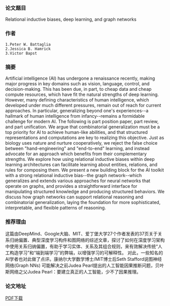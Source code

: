 ### 论文题目
Relational inductive biases, deep learning, and graph networks

### 作者
    1.Peter W. Battaglia
    2.Jessica B. Hamrick
    3.Victor Bapst

### 摘要
Artificial intelligence (AI) has undergone a renaissance recently, making major progress in key domains such as vision, language, control, and decision-making. This has been due, in part, to cheap data and cheap compute resources, which have fit the natural strengths of deep learning. However, many defining characteristics of human intelligence, which developed under much different pressures, remain out of reach for current approaches. In particular, generalizing beyond one's experiences--a hallmark of human intelligence from infancy--remains a formidable challenge for modern AI. The following is part position paper, part review, and part unification. We argue that combinatorial generalization must be a top priority for AI to achieve human-like abilities, and that structured representations and computations are key to realizing this objective. Just as biology uses nature and nurture cooperatively, we reject the false choice between "hand-engineering" and "end-to-end" learning, and instead advocate for an approach which benefits from their complementary strengths. We explore how using relational inductive biases within deep learning architectures can facilitate learning about entities, relations, and rules for composing them. We present a new building block for the AI toolkit with a strong relational inductive bias--the graph network--which generalizes and extends various approaches for neural networks that operate on graphs, and provides a straightforward interface for manipulating structured knowledge and producing structured behaviors. We discuss how graph networks can support relational reasoning and combinatorial generalization, laying the foundation for more sophisticated, interpretable, and flexible patterns of reasoning.

### 推荐理由
这篇由DeepMind、Google大脑、MIT、爱丁堡大学27个作者发表的37页关于关系归纳偏置、典型深度学习构件和图网络的综述文章，探讨了如何在深度学习架构中使用关系归纳偏置，有助于学习实体、关系及其组合规则，来有效解决传统“人工构造学习”和“端到端学习”的弊端，以增强学习的可解释性。 对此，一些知名的AI学者也对此做了点评。康纳尔大学数学博士/MIT博士后Seth Stafford说图神经网络(Graph NNs) 可能解决之前Judea Pearl提出的人工智能因果推断问题，贝叶斯网络之父Judea Pearl：要建立真正的人工智能，少不了因果推理。

### 论文地址
[PDF下载](http://cn.arxiv.org/pdf/1806.01261.pdf)
